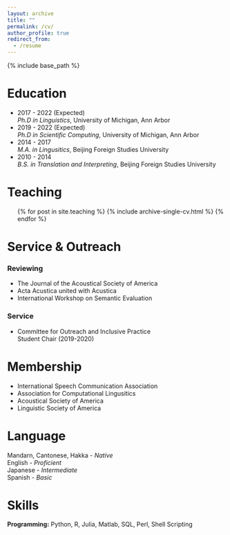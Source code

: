 ```yaml
---
layout: archive
title: ""
permalink: /cv/
author_profile: true
redirect_from:
  - /resume
---
```


{% include base_path %}

Education
======
* 2017 - 2022 (Expected)  
  *Ph.D in Linguistics*, University of Michigan, Ann Arbor
* 2019 - 2022 (Expected)  
  *Ph.D in Scientific Computing*, University of Michigan, Ann Arbor
* 2014 - 2017  
  *M.A. in Lingusitics*, Beijing Foreign Studies University
* 2010 - 2014  
  *B.S. in Translation and Interpreting*, Beijing Foreign Studies University

  
Teaching
======
  <ul>{% for post in site.teaching %}
    {% include archive-single-cv.html %}
  {% endfor %}</ul>
  

Service & Outreach
======
### Reviewing
 * The Journal of the Acoustical Society of America  
 * Acta Acustica united with Acustica  
 * International Workshop on Semantic Evaluation  
 
### Service
 * Committee for Outreach and Inclusive Practice  
   Student Chair (2019-2020)  
   
   
Membership
======  
 * International Speech Communication Association  
 * Association for Computational Lingusitics  
 * Acoustical Society of America  
 * Linguistic Society of America  

   
Language
======
Mandarn, Cantonese, Hakka - *Native*    
English - *Proficient*  
Japanese - *Intermediate*  
Spanish - *Basic*  


Skills
======
**Programming:**  Python, R, Julia, Matlab, SQL, Perl, Shell Scripting
